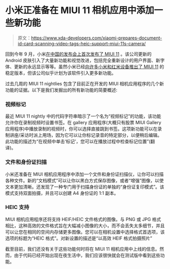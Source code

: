 # 小米正准备在 MIUI 11 相机应用中添加一些新功能

> 原文：<https://www.xda-developers.com/xiaomi-prepares-document-id-card-scanning-video-tags-heic-support-miui-11s-camera/>

回到今年 9 月，小米[在中国的发布会上首次发布了 MIUI 11](https://www.xda-developers.com/miui-11-animated-aod-improved-visuals-beta-rollout-september-27/) 。该公司更新的 Android 皮肤引入了大量新功能和视觉改进，包括完全重新设计的用户界面、新字体、更新的永远显示等等。虽然小米已经[向许多小米和红米设备推出了 MIUI 11](https://www.xda-developers.com/download-miui-11-xiaomi-redmi-note-7-pro-poco-f1/) 的稳定版本，但该公司似乎计划为该软件引入更多新功能。

过去几周的 MIUI 11 nightlies 包含了目前正在开发的 MIUI 相机应用程序的几个新功能的证据。以下是我们发掘出的所有新功能的简要概述:

### 视频标记

最近 MIUI 11 nightly 中的代码字符串暗示了一个名为“视频标记”的功能，该功能允许你在录制视频时设置书签。在 gallery 应用程序(大概只有股票 MIUI Gallery 应用程序)中播放录制的视频时，你可以选择直接跳到书签。这项新功能可以在录制讲座/采访时派上用场，因为它可以让你标记录音的特定部分，以便稍后编辑。此功能的描述为“在视频中单击‘标记’，您可以在播放过程中检查标记位置”(翻译)。

### 文件和身份证扫描

小米还准备在 MIUI 相机应用程序中添加一个文件和身份证扫描仪，让你可以扫描各种文件。新的“文档模式”可以让你以黑白方式保存图像，或者“增强”图像，以使文本更加清晰。还发现了一种专门用于扫描身份证的单独的“身份证复印模式”。该模式支持双面拍摄，并且可以创建 A4 身份证的 1:1 副本。

### HEIC 支持

MIUI 相机应用程序还将支持 HEIF/HEIC 文件格式的图像。与 PNG 或 JPG 格式相比，这种高效的文件格式旨在大幅减小图像的大小，而不会丢失太多细节，并且可以让您在相同的空间内存储更多图像。您可以在相机设置中选择格式首选项，该选项的标题为“HEIC 格式”。对新设置的描述是“以高效 HEIF 格式拍摄照片”

截至目前，我们还没有关于这些功能何时将在 MIUI 11 相机应用中上线的信息。然而，由于代码已经开始出现在夜生活中，我们应该很快就会在测试版中看到这些功能。